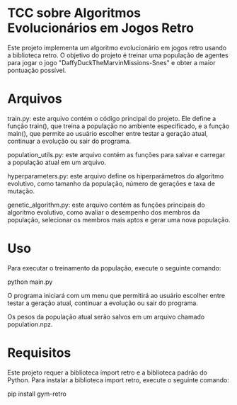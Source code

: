 # TCC sobre Algoritmos Evolucionários em Jogos Retro
Este projeto implementa um algoritmo evolucionário em jogos retro usando a biblioteca retro. O objetivo do projeto é treinar uma população de agentes para jogar o jogo "DaffyDuckTheMarvinMissions-Snes" e obter a maior pontuação possível.

# Arquivos

train.py: este arquivo contém o código principal do projeto. Ele define a função train(), que treina a população no ambiente especificado, e a função main(), que permite ao usuário escolher entre testar a geração atual, continuar a evolução ou sair do programa.

population_utils.py: este arquivo contém as funções para salvar e carregar a população atual em um arquivo.

hyperparameters.py: este arquivo define os hiperparâmetros do algoritmo evolutivo, como tamanho da população, número de gerações e taxa de mutação.

genetic_algorithm.py: este arquivo contém as funções principais do algoritmo evolutivo, como avaliar o desempenho dos membros da população, selecionar os membros mais aptos e gerar uma nova população.

# Uso

Para executar o treinamento da população, execute o seguinte comando:

python main.py

O programa iniciará com um menu que permitirá ao usuário escolher entre testar a geração atual, continuar a evolução ou sair do programa.

Os pesos da população atual serão salvos em um arquivo chamado population.npz.

# Requisitos

Este projeto requer a biblioteca import retro e a biblioteca padrão do Python. Para instalar a biblioteca import retro, execute o seguinte comando:

pip install gym-retro
